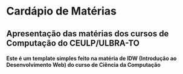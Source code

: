 # Cardápio de Matérias

## Apresentação das matérias dos cursos de Computação do CEULP/ULBRA-TO

#### Este é um template simples feito na matéria de IDW (Introdução ao Desenvolvimento Web) do curso de Ciência da Computação

